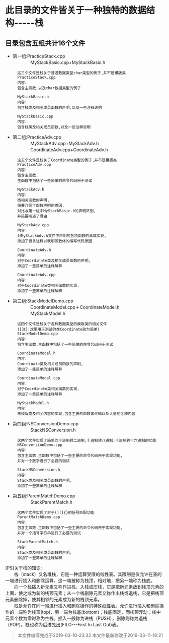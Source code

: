 此目录的文件皆关于一种独特的数据结构-----栈
===========================
目录包含五组共计16个文件
------------------------
* 第一组:PracticeStack.cpp<br>
　　　　MyStackBasic.cpp+MyStackBasic.h

        这三个文件是栈关于普通数据类型char类型的例子,并不是模版类
        PracticeStack.cpp
        内容:
        包含主函数,以及char数据类型的例子

        MyStackBasic.h
        内容:
        包含栈类及相关成员函数的声明,以及一些注释说明

        MyStackBasic.cpp
        内容:
        包含栈类及相关成员函数,以及一些注释说明

* 第二组:PracticeAdv.cpp<br>
　　　　MyStackAdv.cpp+MyStackAdv.h<br>
　　　　CoordinateAdv.cpp+CoordinateAdv.h

        这五个文件是栈关于Coordinate类型的例子,并不是模版类
        PracticeAdv.cpp
        内容:
        包含主函数,
        主函数中包括了一些简单的命令代码用于测试

        MyStackAdv.h
        内容:
        栈相关函数的声明,
        简要介绍了函数声明的原因,
        对比与第一组中MyStackBasic.h的声明区别,
        并简要阐述了理由

        MyStackAdv.cpp
        内容:
        对MyStackAdv.h文件中声明的各项函数的具体实现,
        添加了很多注释以表明函数体的编写代码原因

        CoordinateAdv.h
        内容:
        对于Coordinate类及相关成员函数的声明,
        添加了一些简单的注释解释

        CoordinateAdv.cpp
        内容:
        对于Coordinate类相关函数的实现,
        添加了一些简单的注释解释


* 第三组:StackModelDemo.cpp<br>
　　　　CoordinateModel.cpp＋CoordinateModel.h<br>
　　　　MyStackModel.h

        这四个文件是栈关于各种数据类型的模版类的相关文件
        ([注]:这里用于测试的类Coordinate较为简单)
        StackModelDemo.cpp
        内容:
        包含主函数,主函数中包括了一些简单的命令代码用于测试

        CoordinateModel.h
        内容:
        Coordinate类及相关成员函数的声明,
        添加了一些简单的注释解释

        CoordinateModel.cpp
        内容:
        对于Coordinate类相关函数的实现,
        添加了一些简单的注释解释

        MyStackModel.h
        内容:
        栈模版类及相关内容的实现,包含主要的函数体代码以及大量的注释内容

* 第四组:NSConversionDemo.cpp<br>
　　　　StackNSConversion.h

        这两个文件实现了简单的十进制转二进制,十进制转八进制,十进制转十六进制的功能
        NSConversionDemo.cpp
        内容:
        包含主函数,主函数中包括了一些主要的命令代码用于实现功能,
        并对一个数字进行了必要的测试

        StackNSConversion.h
        内容:
        Stack类及相关成员函数的声明,
        添加了一些简单的注释解释

* 第五组:ParentMatchDemo.cpp<br>
　　　　StackParentMatch.h

        这两个文件实现了对于()[]{}的括号匹配功能
        ParentMatchDemo.cpp
        内容:
        包含主函数,主函数中包括了一些主要的命令代码用于实现功能,
        并对一个括号字符串进行了必要的测试

        StackParentMatch.h
        内容:
        Stack类及相关成员函数的声明,
        添加了一些简单的注释解释

[PS]关于栈的知识:<br>
　　栈（stack）又名堆栈，它是一种运算受限的线性表。其限制是仅允许在表的一端进行插入和删除运算。这一端被称为栈顶，相对地，把另一端称为栈底。<br>
　　向一个栈插入新元素又称作进栈、入栈或压栈，它是把新元素放到栈顶元素的上面，使之成为新的栈顶元素；从一个栈删除元素又称作出栈或退栈，它是把栈顶元素删除掉，使其相邻的元素成为新的栈顶元素。<br>
　　栈是允许在同一端进行插入和删除操作的特殊线性表。允许进行插入和删除操作的一端称为栈顶(top)，另一端为栈底(bottom)；栈底固定，而栈顶浮动；栈中元素个数为零时称为空栈。插入一般称为进栈（PUSH），删除则称为退栈（POP）。栈也称为后进先出(FILO---First In Last Out)表。

>本文件编写完成于2019-03-10-23:32
>本文件最新修改于2019-03-11-16:21
